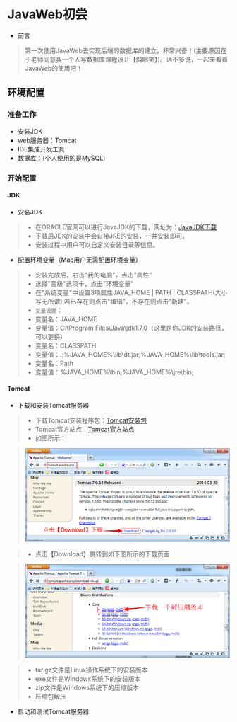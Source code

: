 # JavaWeb初尝

+ 前言
> 第一次使用JavaWeb去实现后端的数据库的建立，非常兴奋！(主要原因在于老师同意我一个人写数据库课程设计【斜眼笑】)。话不多说，一起来看看JavaWeb的使用吧！

## 环境配置

### 准备工作

+ 安装JDK
+ web服务器：Tomcat
+ IDE集成开发工具
+ 数据库：(个人使用的是MySQL)

### 开始配置

#### JDK

+ 安装JDK
> + 在ORACLE官网可以进行JavaJDK的下载，网址为：[JavaJDK下载](http://www.oracle.com/technetwork/java/javase/downloads/index.htmll)
> + 下载后JDK的安装中会自带JRE的安装，一并安装即可。
> + 安装过程中用户可以自定义安装目录等信息。
+ 配置环境变量（Mac用户无需配置环境变量）
> + 安装完成后，右击"我的电脑"，点击"属性"
> + 选择"高级"选项卡，点击"环境变量"
> + 在"系统变量"中设置3项属性JAVA_HOME | PATH | CLASSPATH(大小写无所谓),若已存在则点击"编辑"，不存在则点击"新建"。
> + `变量设置`：
> + 变量名：JAVA_HOME
> + 变量值：C:\Program Files\Java\jdk1.7.0（这里是你JDK的安装路径，可以更换）
> + 变量名：CLASSPATH
> + 变量值：.;%JAVA_HOME%\lib\dt.jar;%JAVA_HOME%\lib\tools.jar;
> + 变量名：Path
> + 变量值：%JAVA_HOME%\bin;%JAVA_HOME%\jre\bin;

#### Tomcat

+ 下载和安装Tomcat服务器
> + 下载Tomcat安装程序包：[Tomcat安装包](http://tomcat.apache.org/)
> + Tomcat官方站点：[Tomcat官方站点](http://jakarta.apache.org)
> + 如图所示：

> ![](https://github.com/kentanvictor/STUDY/blob/Image/old_image/TomcatDownload.png?raw=true)

> + 点击【Download】跳转到如下图所示的下载页面

> ![](https://github.com/kentanvictor/STUDY/blob/Image/old_image/TomcatDownloadNext.png?raw=true)

> + tar.gz文件是Linux操作系统下的安装版本
> + exe文件是Windows系统下的安装版本
> + zip文件是Windows系统下的压缩版本
> + 压缩包解压
+ 启动和测试Tomcat服务器
